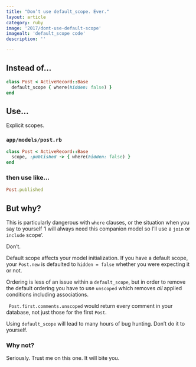 ```yaml
---
title: "Don’t use default_scope. Ever."
layout: article
category: ruby
image: '2017/dont-use-default-scope'
imagealt: 'default_scope code'
description: ''

---
```


## Instead of…

```ruby
class Post < ActiveRecord::Base
  default_scope { where(hidden: false) }
end
```

## Use…

Explicit scopes.

### `app/models/post.rb`

```ruby
class Post < ActiveRecord::Base
  scope, :published -> { where(hidden: false) }
end
```

### then use like…

```ruby
Post.published
```

## But why?

This is particularly dangerous with `where` clauses, or the situation when you say to yourself ‘I will always need this companion model so I’ll use a `join` or `include` scope’.

Don’t.

Default scope affects your model initialization. If you have a default scope, your `Post.new` is defaulted to `hidden = false` whether you were expecting it or not.

Ordering is less of an issue within a `default_scope`, but in order to remove the default ordering you have to use `unscoped` which removes _all_ applied conditions including associations.

` Post.first.comments.unscoped` would return every comment in your database, not just those for the first `Post`.

Using `default_scope` will lead to many hours of bug hunting. Don’t do it to yourself.


### Why not?

Seriously. Trust me on this one. It will bite you.
